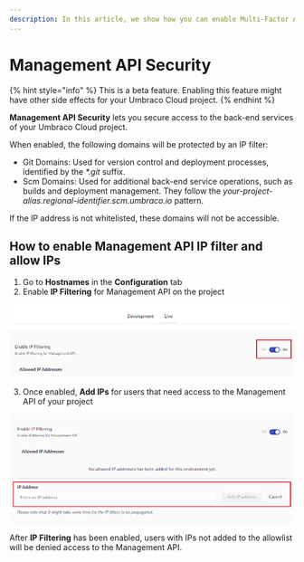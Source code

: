 ```yaml
---
description: In this article, we show how you can enable Multi-Factor Authentication (MFA) for the back-end services of your Umbraco Cloud project, so only whitelisted IP addresses have access to these services.
---
```


# Management API Security

{% hint style="info" %}
This is a beta feature. Enabling this feature might have other side effects for your Umbraco Cloud project.
{% endhint %}

**Management API Security** lets you secure access to the back-end services of your Umbraco Cloud project.

When enabled, the following domains will be protected by an IP filter:
- Git Domains: Used for version control and deployment processes, identified by the _*.git_ suffix.
- Scm Domains: Used for additional back-end service operations, such as builds and deployment management. They follow the _your-project-alias.regional-identifier.scm.umbraco.io_ pattern.

If the IP address is not whitelisted, these domains will not be accessible.

## How to enable Management API IP filter and allow IPs

1. Go to **Hostnames** in the **Configuration** tab
2. Enable **IP Filtering** for Management API on the project

![Enable Management API IP Filtering](../images/management_api_security.png)

3. Once enabled, **Add IPs** for users that need access to the Management API of your project

![Allow IPs for your Umbraco Cloud Project's back-end services](../images/management_api_security_allow_ip.png)

After **IP Filtering** has been enabled, users with IPs not added to the allowlist will be denied access to the Management API.


